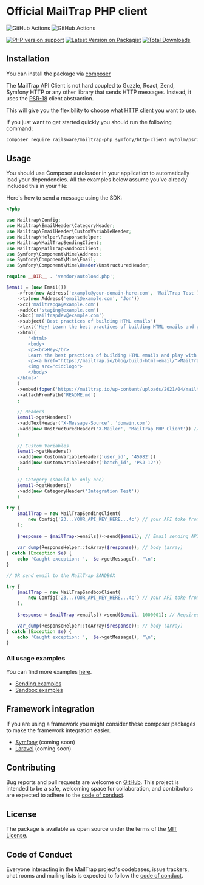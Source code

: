 Official MailTrap PHP client
===============
![GitHub Actions](https://github.com/railsware/mailtrap-php/actions/workflows/ci-phpunit.yml/badge.svg)
![GitHub Actions](https://github.com/railsware/mailtrap-php/actions/workflows/ci-psalm.yaml/badge.svg)

[![PHP version support](https://img.shields.io/packagist/dependency-v/railsware/mailtrap-php/php?style=flat)](https://packagist.org/packages/railsware/mailtrap-php)
[![Latest Version on Packagist](https://img.shields.io/packagist/v/railsware/mailtrap-php.svg?style=flat)](https://packagist.org/packages/railsware/mailtrap-php)
[![Total Downloads](https://img.shields.io/packagist/dt/railsware/mailtrap-php.svg?style=flat)](https://packagist.org/packages/railsware/mailtrap-php)


## Installation
You can install the package via [composer](http://getcomposer.org/)

The MailTrap API Client is not hard coupled to Guzzle, React, Zend, Symfony HTTP or any other library that sends
HTTP messages. Instead, it uses the [PSR-18](https://www.php-fig.org/psr/psr-18/) client abstraction.

This will give you the flexibility to choose what [HTTP client](https://docs.php-http.org/en/latest/clients.html) you want to use.

If you just want to get started quickly you should run the following command:

```bash
composer require railsware/mailtrap-php symfony/http-client nyholm/psr7
```

## Usage
You should use Composer autoloader in your application to automatically load your dependencies. 
All the examples below assume you've already included this in your file:

Here's how to send a message using the SDK:

```php
<?php

use Mailtrap\Config;
use Mailtrap\EmailHeader\CategoryHeader;
use Mailtrap\EmailHeader\CustomVariableHeader;
use Mailtrap\Helper\ResponseHelper;
use Mailtrap\MailTrapSendingClient;
use Mailtrap\MailTrapSandboxClient;
use Symfony\Component\Mime\Address;
use Symfony\Component\Mime\Email;
use Symfony\Component\Mime\Header\UnstructuredHeader;

require __DIR__ . 'vendor/autoload.php';

$email = (new Email())
    ->from(new Address('example@your-domain-here.com', 'MailTrap Test'))
    ->to(new Address('email@example.com', 'Jon'))
    ->cc('mailtrapqa@example.com')
    ->addCc('staging@example.com')
    ->bcc('mailtrapdev@example.com')
    ->subject('Best practices of building HTML emails')
    ->text('Hey! Learn the best practices of building HTML emails and play with ready-to-go templates. MailTrap’s Guide on How to Build HTML Email is live on our blog')
    ->html(
        '<html>
        <body>
        <p><br>Hey</br>
        Learn the best practices of building HTML emails and play with ready-to-go templates.</p>
        <p><a href="https://mailtrap.io/blog/build-html-email/">MailTrap’s Guide on How to Build HTML Email</a> is live on our blog</p>
        <img src="cid:logo">
        </body>
    </html>'
    )
    ->embed(fopen('https://mailtrap.io/wp-content/uploads/2021/04/mailtrap-new-logo.svg', 'r'), 'logo', 'image/svg+xml')
    ->attachFromPath('README.md')
    ;
    
    // Headers
    $email->getHeaders()
    ->addTextHeader('X-Message-Source', 'domain.com')
    ->add(new UnstructuredHeader('X-Mailer', 'MailTrap PHP Client')) // the same as addTextHeader
    ;
    
    // Custom Variables
    $email->getHeaders()
    ->add(new CustomVariableHeader('user_id', '45982'))
    ->add(new CustomVariableHeader('batch_id', 'PSJ-12'))
    ;
    
    // Category (should be only one)
    $email->getHeaders()
    ->add(new CategoryHeader('Integration Test'))
    ;
    
try {
    $mailTrap = new MailTrapSendingClient(
        new Config('23...YOUR_API_KEY_HERE...4c') // your API toke from here https://mailtrap.io/api-tokens
    );
   
    $response = $mailTrap->emails()->send($email); // Email sending API (real)
    
    var_dump(ResponseHelper::toArray($response)); // body (array)
} catch (Exception $e) {
    echo 'Caught exception: ',  $e->getMessage(), "\n";
}

// OR send email to the MailTrap SANDBOX

try {
    $mailTrap = new MailTrapSandboxClient(
        new Config('23...YOUR_API_KEY_HERE...4c') // your API toke from here https://mailtrap.io/api-tokens
    );
   
    $response = $mailTrap->emails()->send($email, 1000001); // Required second param -> inbox_id

    var_dump(ResponseHelper::toArray($response)); // body (array)
} catch (Exception $e) {
    echo 'Caught exception: ',  $e->getMessage(), "\n";
}
```

### All usage examples

You can find more examples [here](examples).
* [Sending examples](examples/sending)
* [Sandbox examples](examples/sandbox)


## Framework integration

If you are using a framework you might consider these composer packages to make the framework integration easier.

* [Symfony](src/integration/symfony) (coming soon)
* [Laravel](src/integration/symfony) (coming soon)

## Contributing

Bug reports and pull requests are welcome on [GitHub](https://github.com/railsware/mailtrap-php). This project is intended to be a safe, welcoming space for collaboration, and contributors are expected to adhere to the [code of conduct](CODE_OF_CONDUCT.md).

## License

The package is available as open source under the terms of the [MIT License](https://opensource.org/licenses/MIT).

## Code of Conduct

Everyone interacting in the MailTrap project's codebases, issue trackers, chat rooms and mailing lists is expected to follow the [code of conduct](CODE_OF_CONDUCT.md).
